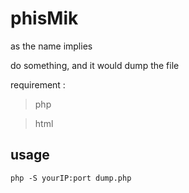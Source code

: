 # phisMik
as the name implies

do something, and it would dump the file

requirement :
>php

>html

## usage
```
php -S yourIP:port dump.php
```
